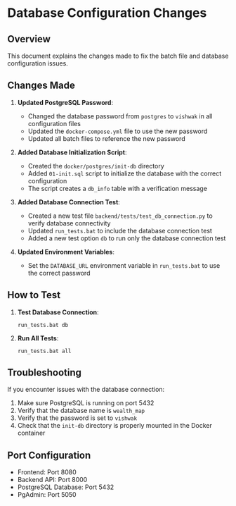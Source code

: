 # Database Configuration Changes

## Overview

This document explains the changes made to fix the batch file and database configuration issues.

## Changes Made

1. **Updated PostgreSQL Password**:
   - Changed the database password from `postgres` to `vishwak` in all configuration files
   - Updated the `docker-compose.yml` file to use the new password
   - Updated all batch files to reference the new password

2. **Added Database Initialization Script**:
   - Created the `docker/postgres/init-db` directory
   - Added `01-init.sql` script to initialize the database with the correct configuration
   - The script creates a `db_info` table with a verification message

3. **Added Database Connection Test**:
   - Created a new test file `backend/tests/test_db_connection.py` to verify database connectivity
   - Updated `run_tests.bat` to include the database connection test
   - Added a new test option `db` to run only the database connection test

4. **Updated Environment Variables**:
   - Set the `DATABASE_URL` environment variable in `run_tests.bat` to use the correct password

## How to Test

1. **Test Database Connection**:
   ```
   run_tests.bat db
   ```

2. **Run All Tests**:
   ```
   run_tests.bat all
   ```

## Troubleshooting

If you encounter issues with the database connection:

1. Make sure PostgreSQL is running on port 5432
2. Verify that the database name is `wealth_map`
3. Verify that the password is set to `vishwak`
4. Check that the `init-db` directory is properly mounted in the Docker container

## Port Configuration

- Frontend: Port 8080
- Backend API: Port 8000
- PostgreSQL Database: Port 5432
- PgAdmin: Port 5050